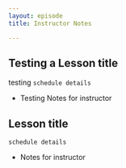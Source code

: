 ```yaml
---
layout: episode
title: Instructor Notes

---
```

## Testing a Lesson title
testing `schedule details`

* Testing Notes for instructor


## Lesson title
`schedule details`

* Notes for instructor
